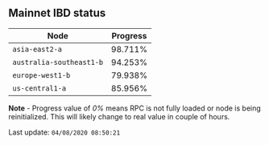 ## **Mainnet** IBD status


Node | Progress
--- | ---
`asia-east2-a` | 98.711%
`australia-southeast1-b` | 94.253%
`europe-west1-b` | 79.938%
`us-central1-a` | 85.956%


**Note** - Progress value of *0%* means RPC is not fully loaded or node is being reinitialized. This will likely change to real value in couple of hours.


Last update: `04/08/2020 08:50:21`
